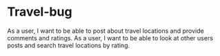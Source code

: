 # Travel-bug
As a user, I want to be able to post about travel locations and provide comments and ratings. As a user, I want to be able to look at other users posts and search travel locations by rating. 
